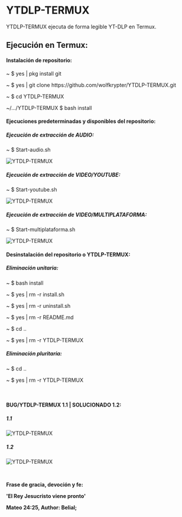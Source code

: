 # YTDLP-TERMUX
YTDLP-TERMUX ejecuta de forma
legible YT-DLP en Termux.

<h2>Ejecución en Termux:</h2>
<h4>Instalación de repositorio:</h4>
<p>~ $ yes | pkg install git</p>
<p>~ $ yes | git clone https://github.com/wolfkrypter/YTDLP-TERMUX.git</p>
~ $ cd YTDLP-TERMUX
<p>~/.../YTDLP-TERMUX $ bash install</p>

<h4>Ejecuciones predeterminadas y disponibles del repositorio:</h4>
<h5>Ejecución de extracción de AUDIO:</h5>
<p>~ $ Start-audio.sh</p>
<img src="https://i.imgur.com/GFvLV9R.jpeg" alt="YTDLP-TERMUX">
<h5>Ejecución de extracción de VIDEO/YOUTUBE:</h5>
<p>~ $ Start-youtube.sh</p>

<img src="https://i.imgur.com/dVso81D.jpeg" alt="YTDLP-TERMUX">

<h5>Ejecución de extracción de VIDEO/MULTIPLATAFORMA:</h5>
<p>~ $ Start-multiplataforma.sh</p>
<img src="https://i.imgur.com/vQ2aYYF.jpeg" alt="YTDLP-TERMUX">

<h4>Desinstalación del repositorio o YTDLP-TERMUX:</h4>
<h5>Eliminación unitaria:</h5>
<p>~ $ bash install</p>
<p>~ $ yes | rm -r install.sh</p>
<p>~ $ yes | rm -r uninstall.sh</p>
<p>~ $ yes | rm -r README.md</p>
<p>~ $ cd ..</p>
<p>~ $ yes | rm -r YTDLP-TERMUX</p>
<h5>Eliminación pluritaria:</h5>
<p>~ $ cd ..</p>
<p>~ $ yes | rm -r YTDLP-TERMUX</p>

</br><h4>BUG/YTDLP-TERMUX 1.1 | SOLUCIONADO 1.2:</h4>
<h5>1.1</h5>
<img src="https://i.imgur.com/gWkypps.jpeg" alt="YTDLP-TERMUX">
<h5>1.2</h5>
<img src="https://i.imgur.com/S4D3XtP.jpeg"alt="YTDLP-TERMUX">

</br><p><strong>Frase de gracia, devoción y fe:</strong></p>
<p><strong>'El Rey Jesucristo viene pronto'</strong></p>
<p><strong>Mateo 24:25, Author: Belial;</strong></p>
